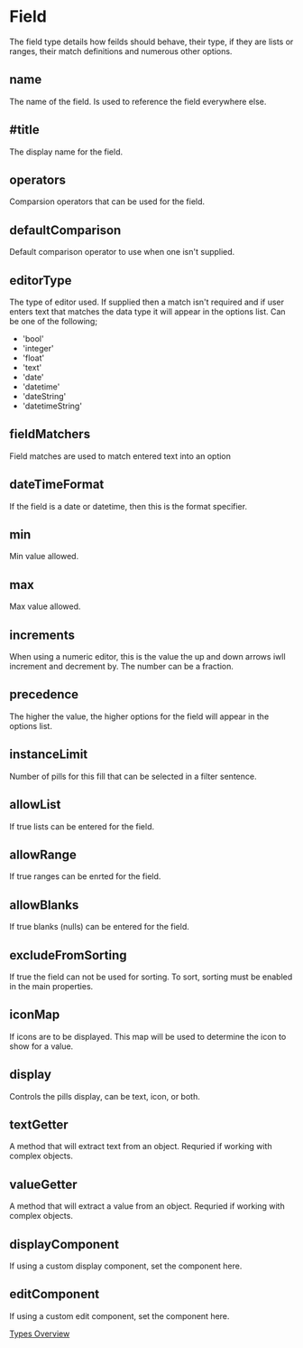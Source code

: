 # Field
The field type details how feilds should behave, their type, if they are lists or ranges, their match definitions and numerous other options.

## name
The name of the field. Is used to reference the field everywhere else.
## #title
The display name for the field.
## operators
Comparsion operators that can be used for the field.
## defaultComparison
Default comparison operator to use when one isn't supplied.
## editorType
The type of editor used. If supplied then a match isn't required and if user enters text that matches the data type it will appear in the options list. Can be one of the following;
- 'bool'
- 'integer'
- 'float'
- 'text'
- 'date'
- 'datetime'
- 'dateString'
- 'datetimeString'
## fieldMatchers
Field matches are used to match entered text into an option
## dateTimeFormat
If the field is a date or datetime, then this is the format specifier.
## min
Min value allowed.
## max
Max value allowed.
## increments
When using a numeric editor, this is the value the up and down arrows iwll increment and decrement by. The number can be a fraction.
## precedence
The higher the value, the higher options for the field will appear in the options list.
## instanceLimit
Number of pills for this fill that can be selected in a filter sentence.
## allowList
If true lists can be entered for the field.
## allowRange
If true ranges can be enrted for the field.
## allowBlanks
If true blanks (nulls) can be entered for the field.
## excludeFromSorting
If true the field can not be used for sorting. To sort, sorting must be enabled in the main properties.
## iconMap
If icons are to be displayed. This map will be used to determine the icon to show for a value.
## display
Controls the pills display, can be text, icon, or both.
## textGetter
A method that will extract text from an object. Requried if working with complex objects.
## valueGetter
A method that will extract a value from an object. Requried if working with complex objects.
## displayComponent
If using a custom display component, set the component here.
## editComponent
If using a custom edit component, set the component here.

[Types Overview](./types/Overview.md)